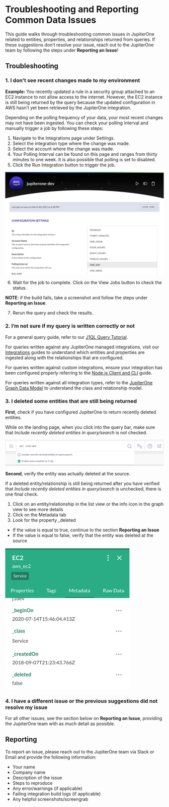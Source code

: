 # Troubleshooting and Reporting Common Data Issues

This guide walks through troubleshooting common issues in JupiterOne related to
entities, properties, and relationships returned from queries. If these
suggestions don’t resolve your issue, reach out to the JupiterOne team by
following the steps under **Reporting an Issue**!

## Troubleshooting 

### 1. I don't see recent changes made to my environment

**Example:** You recently updated a rule in a security group attached to an EC2
instance to not allow access to the internet. However, the EC2 instance is still
being returned by the query because the updated configuration in AWS hasn’t yet
been retrieved by the JupiterOne integration.

Depending on the polling frequency of your data, your most recent changes may
not have been ingested. You can check your polling interval and manually trigger
a job by following these steps:

1. Navigate to the Integrations page under Settings.
2. Select the integration type where the change was made.
3. Select the account where the change was made.
4. Your Polling Interval can be found on this page and ranges from thirty
   minutes to one week. It is also possible that polling is set to disabled.
5. Click the Run Integration button to trigger the job.

![troubleshoot-integration-configuration](../assets/troubleshoot-integration-configuration.png)

6. Wait for the job to complete. Click on the View Jobs button to check the status.

**NOTE**: if the build fails, take a screenshot and follow the steps under **Reporting an Issue**.

7. Rerun the query and check the results.

### 2. I’m not sure if my query is written correctly or not

For a general query guide, refer to our 
[J1QL Query Tutorial](https://support.jupiterone.io/hc/en-us/articles/360022720434-4-9-J1QL-Query-Tutorial).

For queries written against any JupiterOne managed integrations, visit our
[Integrations](https://support.jupiterone.io/hc/en-us/sections/360004247473-Integrations) 
guides to understand which entities and properties are ingested
along with the relationships that are configured. 

For queries written against custom integrations, ensure your integration has
been configured properly referring to the
[Node.js Client and CLI](https://support.jupiterone.io/hc/en-us/articles/360022903373-JupiterOne-Node-js-Client-and-CLI)
guide.

For queries written against all integration types, refer to the 
[JupiterOne Graph Data Model](https://support.jupiterone.io/hc/en-us/sections/360002424373-JupiterOne-Graph-Data-Model) 
to understand the class and relationship model.

### 3. I deleted some entities that are still being returned  

**First**, check if you have configured JupiterOne to return recently deleted
entities.

While on the landing page, when you click into the query bar, make sure that
*Include recently deleted entities in query/search* is not checked.

![troubleshoot-deleted-checkbox](../assets/troubleshoot-deleted-checkbox.png)

**Second**, verify the entity was actually deleted at the source. 

If a deleted entity/relationship is still being returned after you have verified
that *Include recently deleted entities in query/search* is unchecked, there is
one final check.

1. Click on an entity/relationship in the list view or the info icon in the graph view to see more details
2. Click on the Metadata tab
3. Look for the property _deleted
- If the value is equal to true, continue to the section **Reporting an Issue**
- If the value is equal to false, verify that the entity was deleted at the source

![troubleshoot-metadata-deleted](../assets/troubleshoot-metadata-deleted.png)

### 4. I have a different issue or the previous suggestions did not resolve my issue

For all other issues, see the section below on **Reporting an Issue**, providing
the JupiterOne team with as much detail as possible.

## Reporting

To report an issue, please reach out to the JupiterOne team via Slack or Email
and provide the following information:

- Your name
- Company name
- Description of the issue
- Steps to reproduce 
- Any error/warnings (if applicable)
- Failing integration build logs (if applicable)
- Any helpful screenshots/screengrab
